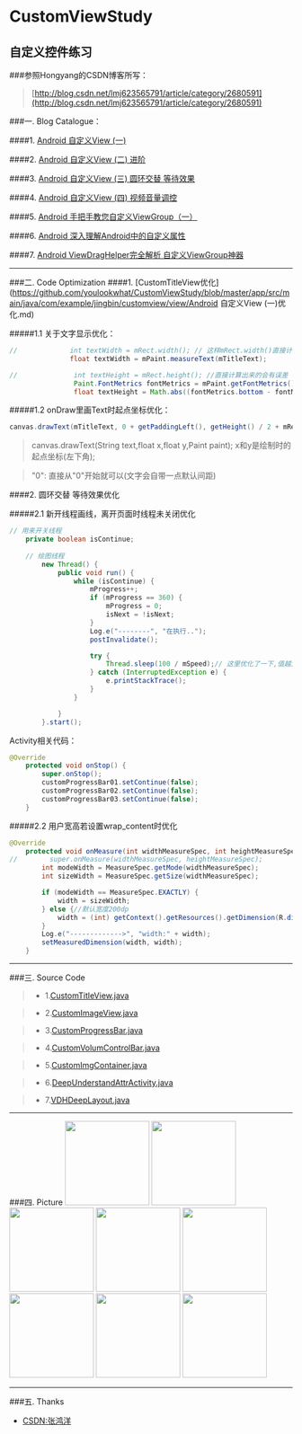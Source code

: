 # CustomViewStudy
自定义控件练习
---
###参照Hongyang的CSDN博客所写：
>[http://blog.csdn.net/lmj623565791/article/category/2680591](http://blog.csdn.net/lmj623565791/article/category/2680591)

###一. Blog Catalogue：

####1. [Android 自定义View (一)](http://blog.csdn.net/lmj623565791/article/details/24252901)

####2. [Android 自定义View (二) 进阶](http://blog.csdn.net/lmj623565791/article/details/24300125)

####3. [Android 自定义View (三) 圆环交替 等待效果](http://blog.csdn.net/lmj623565791/article/details/24500107)

####4. [Android 自定义View (四) 视频音量调控](http://blog.csdn.net/lmj623565791/article/details/24529807)

####5. [Android 手把手教您自定义ViewGroup（一）](http://blog.csdn.net/lmj623565791/article/details/38339817)

####6. [Android 深入理解Android中的自定义属性](http://blog.csdn.net/lmj623565791/article/details/45022631)

####7. [Android ViewDragHelper完全解析 自定义ViewGroup神器](http://blog.csdn.net/lmj623565791/article/details/46858663)

---

###二. Code Optimization
####1. [CustomTitleView优化](https://github.com/youlookwhat/CustomViewStudy/blob/master/app/src/main/java/com/example/jingbin/customview/view/Android 自定义View (一)优化.md)

#####1.1 关于文字显示优化：
``` java
//             int textWidth = mRect.width(); // 这样mRect.width()直接计算出来的会有误差
               float textWidth = mPaint.measureText(mTitleText);

//              int textHeight = mRect.height(); //直接计算出来的会有误差
                Paint.FontMetrics fontMetrics = mPaint.getFontMetrics();
                float textHeight = Math.abs((fontMetrics.bottom - fontMetrics.top));
```
#####1.2 onDraw里画Text时起点坐标优化：
``` java
canvas.drawText(mTitleText, 0 + getPaddingLeft(), getHeight() / 2 + mRect.height() / 2, mPaint);
``` 
>canvas.drawText(String text,float x,float y,Paint paint); x和y是绘制时的起点坐标(左下角);

>"0":  直接从"0"开始就可以(文字会自带一点默认间距)

####2. 圆环交替 等待效果优化

#####2.1 新开线程画线，离开页面时线程未关闭优化

``` java
// 用来开关线程
    private boolean isContinue;
    
    // 绘图线程
        new Thread() {
            public void run() {
                while (isContinue) {
                    mProgress++;
                    if (mProgress == 360) {
                        mProgress = 0;
                        isNext = !isNext;
                    }
                    Log.e("--------", "在执行..");
                    postInvalidate();

                    try {
                        Thread.sleep(100 / mSpeed);// 这里优化了一下,值越大,速度越快
                    } catch (InterruptedException e) {
                        e.printStackTrace();
                    }
                }

            }
        }.start();
``` 
Activity相关代码：

``` java
@Override
    protected void onStop() {
        super.onStop();
        customProgressBar01.setContinue(false);
        customProgressBar02.setContinue(false);
        customProgressBar03.setContinue(false);
    }
``` 
#####2.2 用户宽高若设置wrap_content时优化
``` java
@Override
    protected void onMeasure(int widthMeasureSpec, int heightMeasureSpec) {
//        super.onMeasure(widthMeasureSpec, heightMeasureSpec);
        int modeWidth = MeasureSpec.getMode(widthMeasureSpec);
        int sizeWidth = MeasureSpec.getSize(widthMeasureSpec);

        if (modeWidth == MeasureSpec.EXACTLY) {
            width = sizeWidth;
        } else {//默认宽度200dp
            width = (int) getContext().getResources().getDimension(R.dimen.width);
        }
        Log.e("------------->", "width:" + width);
        setMeasuredDimension(width, width);
    }
``` 
---

###三. Source Code

>- 1.[CustomTitleView.java](https://github.com/youlookwhat/CustomViewStudy/blob/master/app/src/main/java/com/example/jingbin/customview/view/CustomTitleView.java)

>- 2.[CustomImageView.java](https://github.com/youlookwhat/CustomViewStudy/blob/master/app/src/main/java/com/example/jingbin/customview/view/CustomImageView.java)

>- 3.[CustomProgressBar.java](https://github.com/youlookwhat/CustomViewStudy/blob/master/app/src/main/java/com/example/jingbin/customview/view/CustomProgressBar.java)

>- 4.[CustomVolumControlBar.java](https://github.com/youlookwhat/CustomViewStudy/blob/master/app/src/main/java/com/example/jingbin/customview/view/CustomVolumControlBar.java)

>- 5.[CustomImgContainer.java](https://github.com/youlookwhat/CustomViewStudy/blob/master/app/src/main/java/com/example/jingbin/customview/viewgroup/CustomImgContainer.java)

>- 6.[DeepUnderstandAttrActivity.java](https://github.com/youlookwhat/CustomViewStudy/blob/master/app/src/main/java/com/example/jingbin/customview/activity/DeepUnderstandAttrActivity.java)

>- 7.[VDHDeepLayout.java](https://github.com/youlookwhat/CustomViewStudy/blob/master/app/src/main/java/com/example/jingbin/customview/viewgroup/VDHDeepLayout.java)

---
###四. Picture
<img width="150" width=“330” src="https://github.com/youlookwhat/CustomViewStudy/blob/master/file/view_00.png"></img>
<img width="150" width=“330” src="https://github.com/youlookwhat/CustomViewStudy/blob/master/file/view_01.png"></img>
<img width="150" width=“330” src="https://github.com/youlookwhat/CustomViewStudy/blob/master/file/view_02.png"></img>
<img width="150" width=“330” src="https://github.com/youlookwhat/CustomViewStudy/blob/master/file/view_03.png"></img>
<img width="150" width=“330” src="https://github.com/youlookwhat/CustomViewStudy/blob/master/file/view_04.png"></img>
<img width="150" width=“330” src="https://github.com/youlookwhat/CustomViewStudy/blob/master/file/view_05.png"></img>
<img width="150" width=“330” src="https://github.com/youlookwhat/CustomViewStudy/blob/master/file/view_06.png"></img>
<img width="150" width=“330” src="https://github.com/youlookwhat/CustomViewStudy/blob/master/file/view_07.png"></img>

---
###五. Thanks
- [CSDN:张鸿洋](http://blog.csdn.net/lmj623565791)






